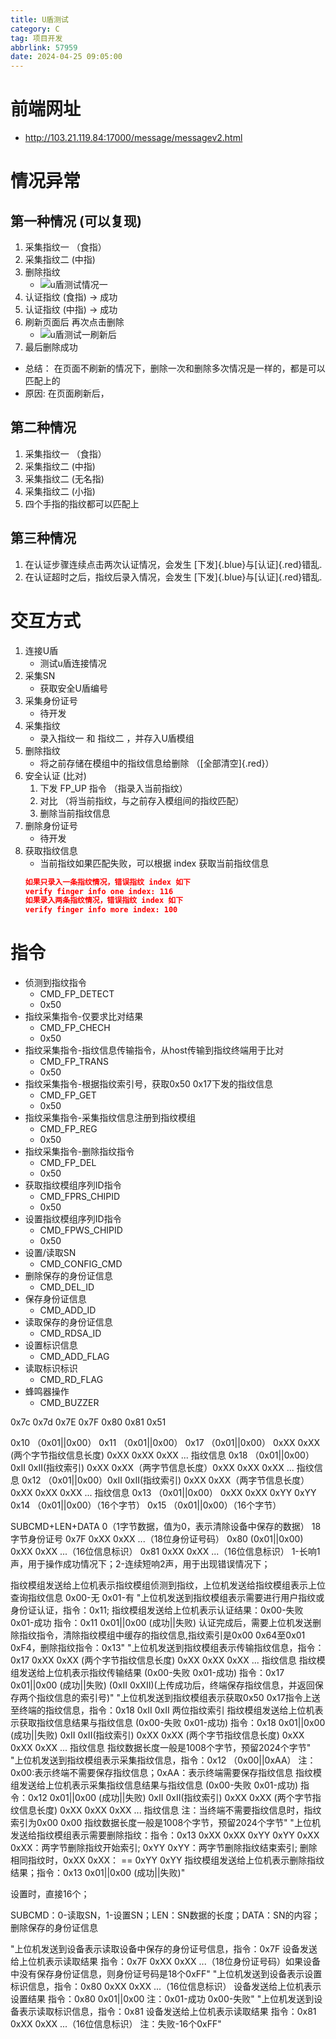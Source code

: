 ```yaml
---
title: U盾测试
category: C
tag: 项目开发
abbrlink: 57959
date: 2024-04-25 09:05:00
---
```


# 前端网址
- http://103.21.119.84:17000/message/messagev2.html



# 情况异常 
## 第一种情况 (可以复现)
1. 采集指纹一 （食指）
2. 采集指纹二  (中指)
3. 删除指纹
    - ![u盾测试情况一](/img/能源互联网/U盾/u盾测试情况一.png)
4. 认证指纹 (食指)  -> 成功
5. 认证指纹 (中指)  -> 成功
7. 刷新页面后 再次点击删除 
    - ![u盾测试一刷新后](/img/能源互联网/U盾/u盾测试一刷新后.png)
8. 最后删除成功

- 总结： 在页面不刷新的情况下，删除一次和删除多次情况是一样的，都是可以匹配上的
- 原因:  在页面刷新后，

## 第二种情况
1. 采集指纹一 （食指）
2. 采集指纹二  (中指)
3. 采集指纹二  (无名指)
4. 采集指纹二  (小指)
5. 四个手指的指纹都可以匹配上

## 第三种情况
1. 在认证步骤连续点击两次认证情况，会发生 [下发]{.blue}与[认证]{.red}错乱.
2. 在认证超时之后，指纹后录入情况，会发生 [下发]{.blue}与[认证]{.red}错乱.

# 交互方式

1. 连接U盾
    - 测试u盾连接情况
2. 采集SN
    - 获取安全U盾编号
3. 采集身份证号
    - 待开发 
4. 采集指纹
    - 录入指纹一 和 指纹二 ，并存入U盾模组
5. 删除指纹
    - 将之前存储在模组中的指纹信息给删除 （[全部清空]{.red}）
6. 安全认证 (比对)
    1. 下发 FP_UP 指令 （指录入当前指纹）
    2. 对比 （将当前指纹，与之前存入模组间的指纹匹配）
    3. 删除当前指纹信息
7. 删除身份证号
    - 待开发
8. 获取指纹信息
    - 当前指纹如果匹配失败，可以根据 index 获取当前指纹信息
    ```json
    如果只录入一条指纹情况，错误指纹 index 如下
    verify finger info one index: 116
    如果录入两条指纹情况，错误指纹 index 如下
    verify finger info more index: 100
    ```

# 指令

- 侦测到指纹指令
    - CMD_FP_DETECT
    - 0x50
- 指纹采集指令-仅要求比对结果
    - CMD_FP_CHECH
    - 0x50
- 指纹采集指令-指纹信息传输指令，从host传输到指纹终端用于比对
    - CMD_FP_TRANS
    - 0x50
- 指纹采集指令-根据指纹索引号，获取0x50 0x17下发的指纹信息
    - CMD_FP_GET
    - 0x50
- 指纹采集指令-采集指纹信息注册到指纹模组
    - CMD_FP_REG
    - 0x50
- 指纹采集指令-删除指纹指令
    - CMD_FP_DEL
    - 0x50
- 获取指纹模组序列ID指令
    - CMD_FPRS_CHIPID
    - 0x50
- 设置指纹模组序列ID指令
    - CMD_FPWS_CHIPID
    - 0x50
- 设置/读取SN
    - CMD_CONFIG_CMD
- 删除保存的身份证信息
    - CMD_DEL_ID
- 保存身份证信息
    - CMD_ADD_ID
- 读取保存的身份证信息
    - CMD_RDSA_ID
- 设置标识信息
    - CMD_ADD_FLAG
- 读取标识标识
    - CMD_RD_FLAG
- 蜂鸣器操作
    - CMD_BUZZER



0x7c
0x7d
0x7E
0x7F
0x80
0x81
0x51


0x10 （0x01||0x00）
0x11 （0x01||0x00） 
0x17 （0x01||0x00） 0xXX 0xXX (两个字节指纹信息长度) 0xXX 0xXX 0xXX ... 指纹信息
0x18 （0x01||0x00）0xII 0xII(指纹索引) 0xXX 0xXX（两字节信息长度）0xXX 0xXX 0xXX ... 指纹信息
0x12 （0x01||0x00）0xII 0xII(指纹索引)  0xXX 0xXX（两字节信息长度）0xXX 0xXX 0xXX ... 指纹信息
0x13 （0x01||0x00） 0xXX 0xXX 0xYY 0xYY
0x14 （0x01||0x00）（16个字节）
0x15 （0x01||0x00）（16个字节）

SUBCMD+LEN+DATA
0（1字节数据，值为0，表示清除设备中保存的数据）
18字节身份证号
0x7F 0xXX 0xXX ...（18位身份证号码）
0x80 (0x01||0x00) 0xXX 0xXX ...（16位信息标识）
0x81 0xXX 0xXX ...（16位信息标识）
1-长响1声，用于操作成功情况下；2-连续短响2声，用于出现错误情况下；


指纹模组发送给上位机表示指纹模组侦测到指纹，上位机发送给指纹模组表示上位查询指纹信息 0x00-无 0x01-有
"上位机发送到指纹模组表示需要进行用户指纹或身份证认证，指令：0x11;
指纹模组发送给上位机表示认证结果：0x00-失败 0x01-成功
指令：0x11 0x01||0x00 (成功||失败) 
认证完成后，需要上位机发送删除指纹指令，清除指纹模组中缓存的指纹信息,指纹索引是0x00 0x64至0x01 0xF4，删除指纹指令：0x13"
"上位机发送到指纹模组表示传输指纹信息，指令：0x17 0xXX 0xXX (两个字节指纹信息长度) 0xXX 0xXX 0xXX ... 指纹信息
指纹模组发送给上位机表示指纹传输结果 (0x00-失败 0x01-成功) 
指令：0x17 0x01||0x00 (成功||失败) (0xII 0xXII)(上传成功后，终端保存指纹信息，并返回保存两个指纹信息的索引号)"
"上位机发送到指纹模组表示获取0x50 0x17指令上送至终端的指纹信息，指令：0x18 0xII 0xII 两位指纹索引
指纹模组发送给上位机表示获取指纹信息结果与指纹信息 (0x00-失败 0x01-成功) 
指令：0x18 0x01||0x00 (成功||失败) 0xII 0xII(指纹索引) 0xXX 0xXX (两个字节指纹信息长度) 0xXX 0xXX 0xXX ... 指纹信息
指纹数据长度一般是1008个字节，预留2024个字节"
"上位机发送到指纹模组表示采集指纹信息，指令：0x12 （0x00||0xAA） 注：0x00:表示终端不需要保存指纹信息；0xAA：表示终端需要保存指纹信息
指纹模组发送给上位机表示采集指纹信息结果与指纹信息 (0x00-失败 0x01-成功) 
指令：0x12 0x01||0x00 (成功||失败) 0xII 0xII(指纹索引) 0xXX 0xXX (两个字节指纹信息长度) 0xXX 0xXX 0xXX ... 指纹信息
注：当终端不需要指纹信息时，指纹索引为0x00 0x00
指纹数据长度一般是1008个字节，预留2024个字节"
"上位机发送给指纹模组表示需要删除指纹：指令：0x13 0xXX 0xXX 0xYY 0xYY
0xXX 0xXX：两字节删除指纹开始索引;
0xYY 0xYY：两字节删除指纹结束索引;
删除相同指纹时，0xXX 0xXX： == 0xYY 0xYY
指纹模组发送给上位机表示删除指纹结果；指令：0x13 0x01||0x00 (成功||失败)"

设置时，直接16个；

SUBCMD：0-读取SN，1-设置SN；LEN：SN数据的长度；DATA：SN的内容；
删除保存的身份证信息

"上位机发送到设备表示读取设备中保存的身份证号信息，指令：0x7F
设备发送给上位机表示读取结果
指令：0x7F  0xXX 0xXX ...（18位身份证号码）如果设备中没有保存身份证信息，则身份证号码是18个0xFF"
"上位机发送到设备表示设置标识信息，指令：0x80 0xXX 0xXX ...（16位信息标识）
设备发送给上位机表示设置结果
指令：0x80  0x01||0x00    注：0x01-成功 0x00-失败"
"上位机发送到设备表示读取标识信息，指令：0x81
设备发送给上位机表示读取结果
指令：0x81 0xXX 0xXX ...（16位信息标识）    注：失败-16个0xFF"








